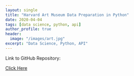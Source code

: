 ```yaml
---
layout: single
title: "Harvard Art Museum Data Preparation in Python"
date: 2020-04-04
tags: [data science, python, api]
author_profile: true
header:
  image: "/images/art.jpg"
excerpt: "Data Science, Python, API"
---
```

Link to GitHub Repository:

[Click Here](https://github.com/davidsuffolk/Harvard-Art-Museum-Data-Preparation)
